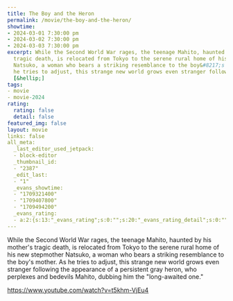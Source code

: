 ```yaml
---
title: The Boy and the Heron
permalink: /movie/the-boy-and-the-heron/
showtime:
- 2024-03-01 7:30:00 pm
- 2024-03-02 7:30:00 pm
- 2024-03-03 7:30:00 pm
excerpt: While the Second World War rages, the teenage Mahito, haunted by his mother&#8217;s
  tragic death, is relocated from Tokyo to the serene rural home of his new stepmother
  Natsuko, a woman who bears a striking resemblance to the boy&#8217;s mother. As
  he tries to adjust, this strange new world grows even stranger following the appearance
  [&hellip;]
tags:
- movie
- movie-2024
rating:
  rating: false
  detail: false
featured_img: false
layout: movie
links: false
all_meta:
  _last_editor_used_jetpack:
  - block-editor
  _thumbnail_id:
  - "2387"
  _edit_last:
  - "1"
  _evans_showtime:
  - "1709321400"
  - "1709407800"
  - "1709494200"
  _evans_rating:
  - a:2:{s:13:"_evans_rating";s:0:"";s:20:"_evans_rating_detail";s:0:"";}
---
```


While the Second World War rages, the teenage Mahito, haunted by his mother's tragic death, is relocated from Tokyo to the serene rural home of his new stepmother Natsuko, a woman who bears a striking resemblance to the boy's mother. As he tries to adjust, this strange new world grows even stranger following the appearance of a persistent gray heron, who perplexes and bedevils Mahito, dubbing him the "long-awaited one."

https://www.youtube.com/watch?v=t5khm-VjEu4 